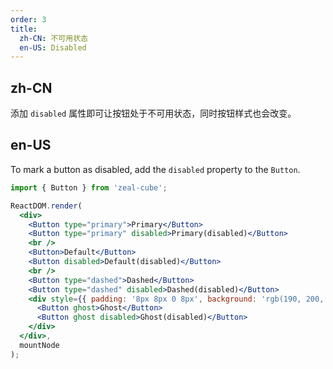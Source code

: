 ```yaml
---
order: 3
title:
  zh-CN: 不可用状态
  en-US: Disabled
---
```


## zh-CN

添加 `disabled` 属性即可让按钮处于不可用状态，同时按钮样式也会改变。

## en-US

To mark a button as disabled, add the `disabled` property to the `Button`.

````jsx
import { Button } from 'zeal-cube';

ReactDOM.render(
  <div>
    <Button type="primary">Primary</Button>
    <Button type="primary" disabled>Primary(disabled)</Button>
    <br />
    <Button>Default</Button>
    <Button disabled>Default(disabled)</Button>
    <br />
    <Button type="dashed">Dashed</Button>
    <Button type="dashed" disabled>Dashed(disabled)</Button>
    <div style={{ padding: '8px 8px 0 8px', background: 'rgb(190, 200, 200)' }}>
      <Button ghost>Ghost</Button>
      <Button ghost disabled>Ghost(disabled)</Button>
    </div>
  </div>,
  mountNode
);
````
